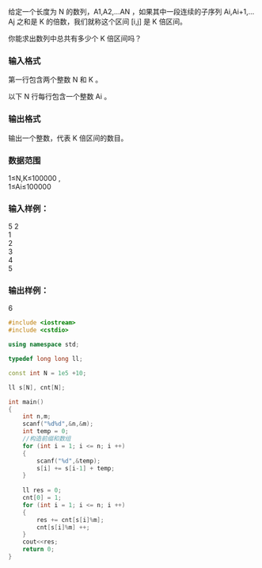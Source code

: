 给定一个长度为 N
 的数列，A1,A2,…AN
，如果其中一段连续的子序列 Ai,Ai+1,…Aj
 之和是 K
 的倍数，我们就称这个区间 [i,j]
 是 K
 倍区间。

你能求出数列中总共有多少个 K
 倍区间吗？

### 输入格式
第一行包含两个整数 N
 和 K
。

以下 N
 行每行包含一个整数 Ai
。

### 输出格式
输出一个整数，代表 K
 倍区间的数目。

### 数据范围
1≤N,K≤100000
,  
1≤Ai≤100000
### 输入样例：
5 2  
1  
2  
3  
4  
5  
### 输出样例：
6
```c++
#include <iostream>
#include <cstdio>

using namespace std;

typedef long long ll;

const int N = 1e5 +10;

ll s[N], cnt[N];

int main()
{
    int n,m;
    scanf("%d%d",&n,&m);
    int temp = 0;
    //构造前缀和数组
    for (int i = 1; i <= n; i ++)
    {
        scanf("%d",&temp);
        s[i] += s[i-1] + temp;
    }
    
    ll res = 0;
    cnt[0] = 1;
    for (int i = 1; i <= n; i ++)
    {
        res += cnt[s[i]%m];
        cnt[s[i]%m] ++;
    }
    cout<<res;
    return 0;
}
```
